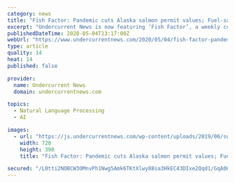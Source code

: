 ```yaml
---
category: news
title: "Fish Factor: Pandemic cuts Alaska salmon permit values; Fuel-saving tool; Fish voice counts"
excerpt: "Undercurrent News is now featuring ‘Fish Factor’, a weekly column featuring the reporting and perspective of Alaska seafood journalist Laine Welch"
publishedDateTime: 2020-05-04T13:17:00Z
webUrl: "https://www.undercurrentnews.com/2020/05/04/fish-factor-pandemic-cuts-alaska-salmon-permit-values-fuel-saving-tool-fish-voice-counts/"
type: article
quality: 14
heat: 14
published: false

provider:
  name: Undercurrent News
  domain: undercurrentnews.com

topics:
  - Natural Language Processing
  - AI

images:
  - url: "https://js.undercurrentnews.com/wp-content/uploads/2019/06/sockeyesalmoninalaska-720x390.jpg"
    width: 720
    height: 390
    title: "Fish Factor: Pandemic cuts Alaska salmon permit values; Fuel-saving tool; Fish voice counts"

secured: "/L0tti2NOBCW3OMnvPh1Nwg5Amk6TKtXlwy88sa3HkEC43DIxe2Qqd1/GqA0HgFlCNbkMXy/abMt6xM5Iqs67mAQxHosWAMPhR5N05/dZPLdcZjrFN1XMTZgJ9gkV0IUmVJbwb66DW9Xwg7IfHb+V9kbmNi9nsRV62LbUT2/fZipWqtPRFbh0sEbPj0MSlZv38VyPONj9aCdoyaJoJ5YGfNZJ2l2bntQj1FkXCu/aj7EEyT66+01ndwsD/50hLXBzXYP2KgMwiav1JNxGC9lJOKdRbuQguQpVeGme2eedpjUz2mAfMCX2X59reX/+glwm6ULEtX87NawufIPuXhj0eYlyGObQxZSkPP5RCMhTx91wrhXPgbKGJSTPWcolXq3RUZdqstPkezSVSB6nGfabOOO114nzDE5tM7dXEFAvpHet7xaxlQyx1g/SVzgoReHnLoLPgUIifSac+4wkyhksxWQ2JuzIJmhLBMymc/bZyw=;OLaURYpGGZO8/QGuea9nSA=="
---
```


